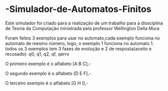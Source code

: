 # -Simulador-de-Automatos-Finitos
Este simulador foi criado para a realização de um trabalho para a dissciplina de Teoria da Computação ministrada pelo professor Wellington Della Mura

Foram feitos 3 exemplos para usar no automato,cada exemplo funciona no automato de mesmo número, logo, o exemplo 1 funciona no automato 1. todos os 3 exemplos tem 3 fases de evolução e 2 de resposta(aceito e recusado): q0, q1, q2, qf, qerro

O primeiro exemplo é o alfabeto [A B C],- 

O segundo exemplo é o alfabeto [D E F],- 

O terceiro exemplo é o alfabeto [G H I],- 
